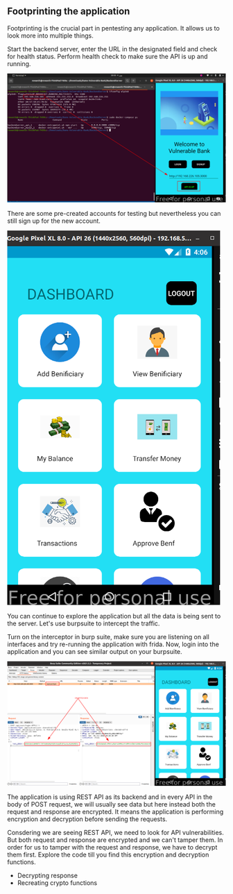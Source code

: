 ## Footprinting the application

Footprinting is the crucial part in pentesting any application. It allows us to look more into multiple things.

Start the backend server, enter the URL in the designated field and check for health status. Perform health check to make sure the API is up and running.

![Health Check](../images/health-check.png)

There are some pre-created accounts for testing but nevertheless you can still sign up for the new account.

![Home page](../images/home-page.png)

You can continue to explore the application but all the data is being sent to the server. Let's use burpsuite to intercept the traffic.

Turn on the interceptor in burp suite, make sure you are listening on all interfaces and try re-running the application with frida. Now, login into the application and you can see similar output on your burpsuite.

![Intercept Burpsuite](../images/intercept-burp.png)

The application is using REST API as its backend and in every API in the body of POST request, we will usually see data but here instead both the request and response are encrypted. It means the application is performing encryption and decryption before sending the requests.

Consdering we are seeing REST API, we need to look for API vulnerabilities. But both request and response are encrypted and we can't tamper them. In order for us to tamper with the request and response, we have to decrypt them first. Explore the code till you find this encryption and decryption functions.

* Decrypting response
* Recreating crypto functions

